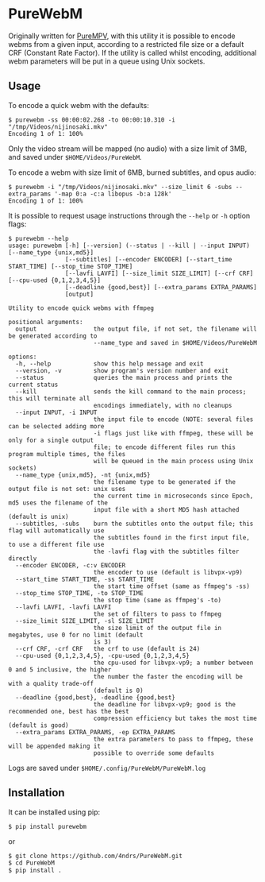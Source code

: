 # PureWebM

Originally written for [PureMPV](https://github.com/4ndrs/PureMPV), with this utility it is possible to encode webms from a given input, according to a restricted file size or a default CRF (Constant Rate Factor). If the utility is called whilst encoding, additional webm parameters will be put in a queue using Unix sockets.

## Usage
To encode a quick webm with the defaults:
```console
$ purewebm -ss 00:00:02.268 -to 00:00:10.310 -i "/tmp/Videos/nijinosaki.mkv" 
Encoding 1 of 1: 100%
```
Only the video stream will be mapped (no audio) with a size limit of 3MB, and saved under ```$HOME/Videos/PureWebM```.

To encode a webm with size limit of 6MB, burned subtitles, and opus audio:
```console
$ purewebm -i "/tmp/Videos/nijinosaki.mkv" --size_limit 6 -subs --extra_params '-map 0:a -c:a libopus -b:a 128k'
Encoding 1 of 1: 100%
```

It is possible to request usage instructions through the ```--help``` or ```-h``` option flags:
```console
$ purewebm --help
usage: purewebm [-h] [--version] (--status | --kill | --input INPUT) [--name_type {unix,md5}]
                [--subtitles] [--encoder ENCODER] [--start_time START_TIME] [--stop_time STOP_TIME]
                [--lavfi LAVFI] [--size_limit SIZE_LIMIT] [--crf CRF] [--cpu-used {0,1,2,3,4,5}]
                [--deadline {good,best}] [--extra_params EXTRA_PARAMS]
                [output]

Utility to encode quick webms with ffmpeg

positional arguments:
  output                the output file, if not set, the filename will be generated according to
                        --name_type and saved in $HOME/Videos/PureWebM

options:
  -h, --help            show this help message and exit
  --version, -v         show program's version number and exit
  --status              queries the main process and prints the current status
  --kill                sends the kill command to the main process; this will terminate all
                        encodings immediately, with no cleanups
  --input INPUT, -i INPUT
                        the input file to encode (NOTE: several files can be selected adding more
                        -i flags just like with ffmpeg, these will be only for a single output
                        file; to encode different files run this program multiple times, the files
                        will be queued in the main process using Unix sockets)
  --name_type {unix,md5}, -nt {unix,md5}
                        the filename type to be generated if the output file is not set: unix uses
                        the current time in microseconds since Epoch, md5 uses the filename of the
                        input file with a short MD5 hash attached (default is unix)
  --subtitles, -subs    burn the subtitles onto the output file; this flag will automatically use
                        the subtitles found in the first input file, to use a different file use
                        the -lavfi flag with the subtitles filter directly
  --encoder ENCODER, -c:v ENCODER
                        the encoder to use (default is libvpx-vp9)
  --start_time START_TIME, -ss START_TIME
                        the start time offset (same as ffmpeg's -ss)
  --stop_time STOP_TIME, -to STOP_TIME
                        the stop time (same as ffmpeg's -to)
  --lavfi LAVFI, -lavfi LAVFI
                        the set of filters to pass to ffmpeg
  --size_limit SIZE_LIMIT, -sl SIZE_LIMIT
                        the size limit of the output file in megabytes, use 0 for no limit (default
                        is 3)
  --crf CRF, -crf CRF   the crf to use (default is 24)
  --cpu-used {0,1,2,3,4,5}, -cpu-used {0,1,2,3,4,5}
                        the cpu-used for libvpx-vp9; a number between 0 and 5 inclusive, the higher
                        the number the faster the encoding will be with a quality trade-off
                        (default is 0)
  --deadline {good,best}, -deadline {good,best}
                        the deadline for libvpx-vp9; good is the recommended one, best has the best
                        compression efficiency but takes the most time (default is good)
  --extra_params EXTRA_PARAMS, -ep EXTRA_PARAMS
                        the extra parameters to pass to ffmpeg, these will be appended making it
                        possible to override some defaults
```

Logs are saved under ```$HOME/.config/PureWebM/PureWebM.log```

## Installation

It can be installed using pip:
```console
$ pip install purewebm
```
or
```bash
$ git clone https://github.com/4ndrs/PureWebM.git
$ cd PureWebM
$ pip install .
```
